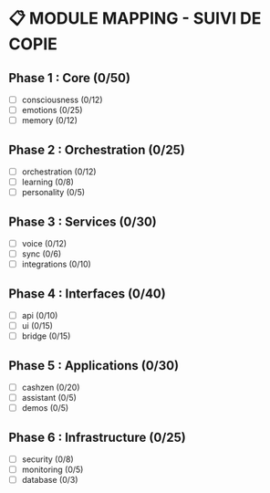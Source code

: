 # 📋 MODULE MAPPING - SUIVI DE COPIE

## Phase 1 : Core (0/50)
- [ ] consciousness (0/12)
- [ ] emotions (0/25)
- [ ] memory (0/12)

## Phase 2 : Orchestration (0/25)
- [ ] orchestration (0/12)
- [ ] learning (0/8)
- [ ] personality (0/5)

## Phase 3 : Services (0/30)
- [ ] voice (0/12)
- [ ] sync (0/6)
- [ ] integrations (0/10)

## Phase 4 : Interfaces (0/40)
- [ ] api (0/10)
- [ ] ui (0/15)
- [ ] bridge (0/15)

## Phase 5 : Applications (0/30)
- [ ] cashzen (0/20)
- [ ] assistant (0/5)
- [ ] demos (0/5)

## Phase 6 : Infrastructure (0/25)
- [ ] security (0/8)
- [ ] monitoring (0/5)
- [ ] database (0/3)

